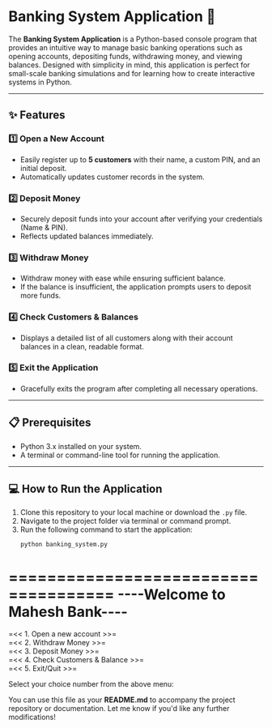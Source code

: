 # Banking System Application 🚀

The **Banking System Application** is a Python-based console program that provides an intuitive way to manage basic banking operations such as opening accounts, depositing funds, withdrawing money, and viewing balances. Designed with simplicity in mind, this application is perfect for small-scale banking simulations and for learning how to create interactive systems in Python.

---

## ✨ Features

### 1️⃣ Open a New Account  
- Easily register up to **5 customers** with their name, a custom PIN, and an initial deposit.  
- Automatically updates customer records in the system.  

### 2️⃣ Deposit Money  
- Securely deposit funds into your account after verifying your credentials (Name & PIN).  
- Reflects updated balances immediately.  

### 3️⃣ Withdraw Money  
- Withdraw money with ease while ensuring sufficient balance.  
- If the balance is insufficient, the application prompts users to deposit more funds.  

### 4️⃣ Check Customers & Balances  
- Displays a detailed list of all customers along with their account balances in a clean, readable format.  

### 5️⃣ Exit the Application  
- Gracefully exits the program after completing all necessary operations.  

--- 

## 📋 Prerequisites  
- Python 3.x installed on your system.  
- A terminal or command-line tool for running the application.  

---

## 💻 How to Run the Application  
1. Clone this repository to your local machine or download the `.py` file.  
2. Navigate to the project folder via terminal or command prompt.  
3. Run the following command to start the application:  
   ```bash
   python banking_system.py

=====================================
       ----Welcome to Mahesh Bank----
=====================================

=<< 1. Open a new account        >>=  
=<< 2. Withdraw Money            >>=  
=<< 3. Deposit Money             >>=  
=<< 4. Check Customers & Balance >>=  
=<< 5. Exit/Quit                 >>=  

Select your choice number from the above menu:


You can use this file as your **README.md** to accompany the project repository or documentation. Let me know if you'd like any further modifications!

